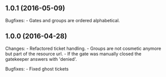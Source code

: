 ## 1.0.1 (2016-05-09)

Bugfixes:
    - Gates and groups are ordered alphabetical. 

## 1.0.0 (2016-04-28)

Changes:
    - Refactored ticket handling.
    - Groups are not cosmetic anymore but part of the resource url.
    - If the gate was manually closed the gatekeeper answers with 'denied'.
    
Bugfixes:
    - Fixed ghost tickets
